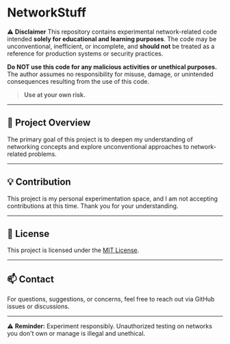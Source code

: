 # NetworkStuff

⚠️ **Disclaimer**
This repository contains experimental network-related code intended **solely for educational and learning purposes**. The code may be unconventional, inefficient, or incomplete, and **should not** be treated as a reference for production systems or security practices.

**Do NOT use this code for any malicious activities or unethical purposes.** The author assumes no responsibility for misuse, damage, or unintended consequences resulting from the use of this code.

> **Use at your own risk.**

---

## 🚀 Project Overview
The primary goal of this project is to deepen my understanding of networking concepts and explore unconventional approaches to network-related problems.

---

## 💡 Contribution
This project is my personal experimentation space, and I am not accepting contributions at this time. Thank you for your understanding.

---

## 📜 License
This project is licensed under the [MIT License](LICENSE).

---

## 📫 Contact
For questions, suggestions, or concerns, feel free to reach out via GitHub issues or discussions.

---

⚠️ **Reminder:** Experiment responsibly. Unauthorized testing on networks you don't own or manage is illegal and unethical.

